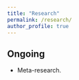 ```yaml
---
title: "Research"
permalink: /research/
author_profile: true
---
```


Ongoing 
-----------

* Meta-research.


